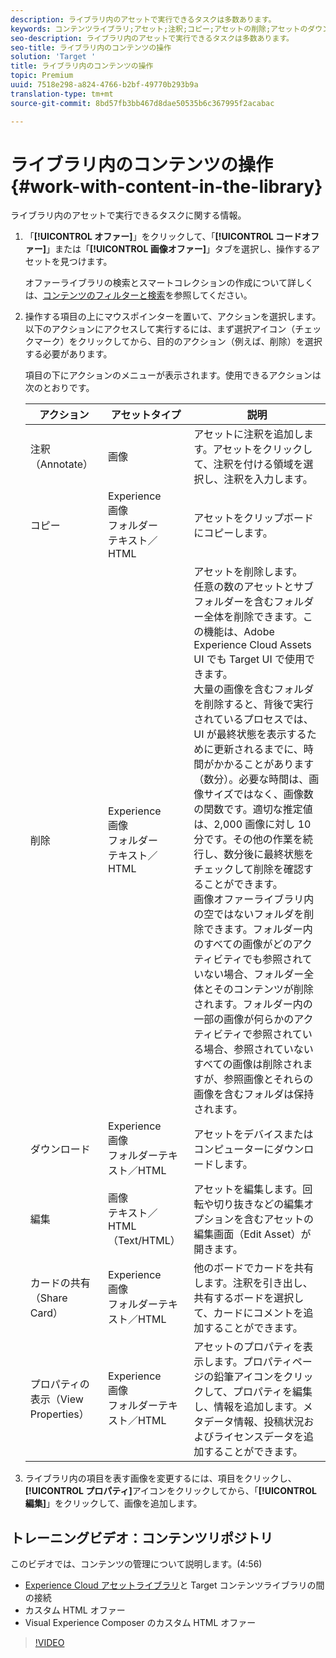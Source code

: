 ```yaml
---
description: ライブラリ内のアセットで実行できるタスクは多数あります。
keywords: コンテンツライブラリ;アセット;注釈;コピー;アセットの削除;アセットのダウンロード;コンテンツの編集;カードの共有;コンテンツプロパティの表示
seo-description: ライブラリ内のアセットで実行できるタスクは多数あります。
seo-title: ライブラリ内のコンテンツの操作
solution: 'Target '
title: ライブラリ内のコンテンツの操作
topic: Premium
uuid: 7518e298-a824-4766-b2bf-49770b293b9a
translation-type: tm+mt
source-git-commit: 8bd57fb3bb467d8dae50535b6c367995f2acabac

---
```



# ライブラリ内のコンテンツの操作{#work-with-content-in-the-library}

ライブラリ内のアセットで実行できるタスクに関する情報。

1. 「**[!UICONTROL オファー]**」をクリックして、「**[!UICONTROL コードオファー]**」または「**[!UICONTROL 画像オファー]**」タブを選択し、操作するアセットを見つけます。

   オファーライブラリの検索とスマートコレクションの作成について詳しくは、[コンテンツのフィルターと検索](../../c-experiences/c-manage-content/filter-and-search-content.md#concept_3B59B8F025BF4CEA82ECC5199D365276)を参照してください。

1. 操作する項目の上にマウスポインターを置いて、アクションを選択します。以下のアクションにアクセスして実行するには、まず選択アイコン（チェックマーク）をクリックしてから、目的のアクション（例えば、削除）を選択する必要があります。

   項目の下にアクションのメニューが表示されます。使用できるアクションは次のとおりです。

   | アクション | アセットタイプ | 説明 |
   |--- |--- |--- |
   | 注釈（Annotate） | 画像 | アセットに注釈を追加します。アセットをクリックして、注釈を付ける領域を選択し、注釈を入力します。 |
   | コピー | Experience <br>画像<br>フォルダー<br>テキスト／HTML | アセットをクリップボードにコピーします。 |
   | 削除 | Experience <br>画像<br>フォルダー<br>テキスト／HTML | アセットを削除します。<br>任意の数のアセットとサブフォルダーを含むフォルダー全体を削除できます。この機能は、Adobe Experience Cloud Assets UI でも Target UI で使用できます。<br>大量の画像を含むフォルダを削除すると、背後で実行されているプロセスでは、UI が最終状態を表示するために更新されるまでに、時間がかかることがあります（数分）。必要な時間は、画像サイズではなく、画像数の関数です。適切な推定値は、2,000 画像に対し 10 分です。その他の作業を続行し、数分後に最終状態をチェックして削除を確認することができます。<br> 画像オファーライブラリ内の空ではないフォルダを削除できます。フォルダー内のすべての画像がどのアクティビティでも参照されていない場合、フォルダー全体とそのコンテンツが削除されます。フォルダー内の一部の画像が何らかのアクティビティで参照されている場合、参照されていないすべての画像は削除されますが、参照画像とそれらの画像を含むフォルダは保持されます。 |
   | ダウンロード | Experience <br>画像<br>フォルダーテキスト／HTML | アセットをデバイスまたはコンピューターにダウンロードします。 |
   | 編集 | 画像<br>テキスト／HTML（Text/HTML） | アセットを編集します。回転や切り抜きなどの編集オプションを含むアセットの編集画面（Edit Asset）が開きます。 |
   | カードの共有（Share Card） | Experience <br>画像<br>フォルダーテキスト／HTML | 他のボードでカードを共有します。注釈を引き出し、共有するボードを選択して、カードにコメントを追加することができます。 |
   | プロパティの表示（View Properties） | Experience <br>画像<br>フォルダーテキスト／HTML | アセットのプロパティを表示します。プロパティページの鉛筆アイコンをクリックして、プロパティを編集し、情報を追加します。メタデータ情報、投稿状況およびライセンスデータを追加することができます。 |

1. ライブラリ内の項目を表す画像を変更するには、項目をクリックし、**[!UICONTROL プロパティ]**&#x200B;アイコンをクリックしてから、「**[!UICONTROL 編集]**」をクリックして、画像を追加します。

## トレーニングビデオ：コンテンツリポジトリ

このビデオでは、コンテンツの管理について説明します。(4:56)

* [Experience Cloud アセットライブラリ](https://marketing.adobe.com/resources/help/en_US/mcloud/creative_cloud.html)と Target コンテンツライブラリの間の接続
* カスタム HTML オファー
* Visual Experience Composer のカスタム HTML オファー

>[!VIDEO](https://video.tv.adobe.com/v/17387?captions=jpn)